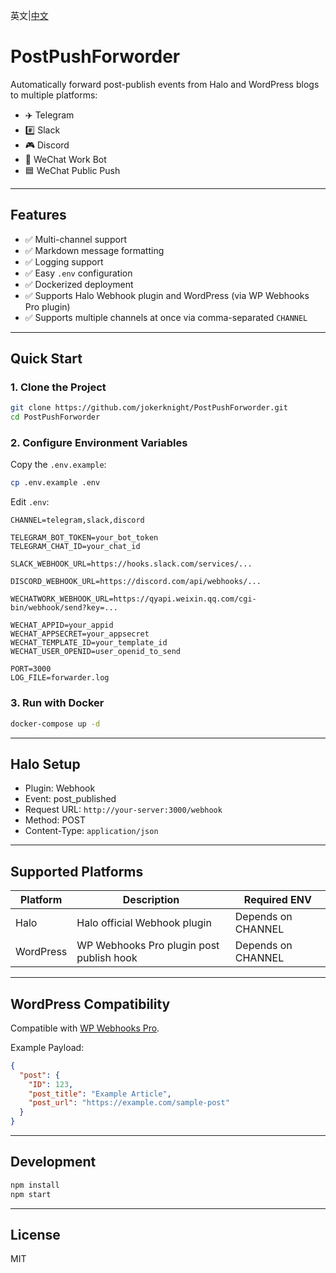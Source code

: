 英文|[中文](https://github.com/jokerknight/PostPushForworder/blob/main/README.zh-CN.md)
# PostPushForworder

Automatically forward post-publish events from Halo and WordPress blogs to multiple platforms:  
- ✈️ Telegram
- #️⃣ Slack
- 🎮 Discord
- 💼 WeChat Work Bot
- 🟦 WeChat Public Push
---

## Features

- ✅ Multi-channel support
- ✅ Markdown message formatting
- ✅ Logging support
- ✅ Easy `.env` configuration
- ✅ Dockerized deployment
- ✅ Supports Halo Webhook plugin and WordPress (via WP Webhooks Pro plugin)
- ✅ Supports multiple channels at once via comma-separated `CHANNEL`

---

## Quick Start

### 1. Clone the Project

```bash
git clone https://github.com/jokerknight/PostPushForworder.git
cd PostPushForworder
```

### 2. Configure Environment Variables

Copy the `.env.example`:

```bash
cp .env.example .env
```

Edit `.env`:

```env
CHANNEL=telegram,slack,discord

TELEGRAM_BOT_TOKEN=your_bot_token
TELEGRAM_CHAT_ID=your_chat_id

SLACK_WEBHOOK_URL=https://hooks.slack.com/services/...

DISCORD_WEBHOOK_URL=https://discord.com/api/webhooks/...

WECHATWORK_WEBHOOK_URL=https://qyapi.weixin.qq.com/cgi-bin/webhook/send?key=...

WECHAT_APPID=your_appid
WECHAT_APPSECRET=your_appsecret
WECHAT_TEMPLATE_ID=your_template_id
WECHAT_USER_OPENID=user_openid_to_send

PORT=3000
LOG_FILE=forwarder.log
```

### 3. Run with Docker

```bash
docker-compose up -d
```

---

## Halo Setup

- Plugin: Webhook
- Event: post_published
- Request URL: `http://your-server:3000/webhook`
- Method: POST
- Content-Type: `application/json`

---

## Supported Platforms

| Platform       | Description                              | Required ENV                         |
|----------------|------------------------------------------|--------------------------------------|
| Halo           | Halo official Webhook plugin             | Depends on CHANNEL                   |
| WordPress      | WP Webhooks Pro plugin post publish hook | Depends on CHANNEL                   |

---

## WordPress Compatibility

Compatible with [WP Webhooks Pro](https://wp-webhooks.com/).

Example Payload:

```json
{
  "post": {
    "ID": 123,
    "post_title": "Example Article",
    "post_url": "https://example.com/sample-post"
  }
}
```

---

## Development

```bash
npm install
npm start
```

---

## License

MIT